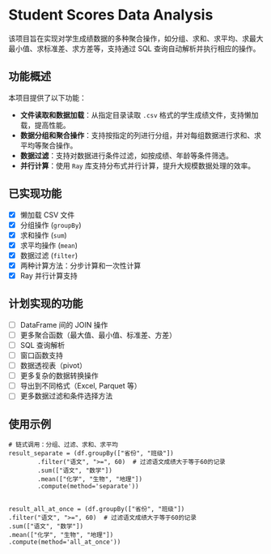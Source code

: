 # Student Scores Data Analysis

该项目旨在实现对学生成绩数据的多种聚合操作，如分组、求和、求平均、求最大最小值、求标准差、求方差等，支持通过 SQL
查询自动解析并执行相应的操作。

## 功能概述

本项目提供了以下功能：

- **文件读取和数据加载**：从指定目录读取 `.csv` 格式的学生成绩文件，支持懒加载，提高性能。
- **数据分组和聚合操作**：支持按指定的列进行分组，并对每组数据进行求和、求平均等聚合操作。
- **数据过滤**：支持对数据进行条件过滤，如按成绩、年龄等条件筛选。
- **并行计算**：使用 `Ray` 库支持分布式并行计算，提升大规模数据处理的效率。

## 已实现功能

- [x] 懒加载 CSV 文件
- [x] 分组操作 (`groupBy`)
- [x] 求和操作 (`sum`)
- [x] 求平均操作 (`mean`)
- [x] 数据过滤 (`filter`)
- [x] 两种计算方法：分步计算和一次性计算
- [x] Ray 并行计算支持

## 计划实现的功能

- [ ] DataFrame 间的 JOIN 操作
- [ ] 更多聚合函数（最大值、最小值、标准差、方差）
- [ ] SQL 查询解析
- [ ] 窗口函数支持
- [ ] 数据透视表（pivot）
- [ ] 更多复杂的数据转换操作
- [ ] 导出到不同格式（Excel, Parquet 等）
- [ ] 更多数据过滤和条件选择方法

## 使用示例
    # 链式调用：分组、过滤、求和、求平均
    result_separate = (df.groupBy(["省份", "班级"])
            .filter("语文", ">=", 60)  # 过滤语文成绩大于等于60的记录
            .sum(["语文", "数学"])
            .mean(["化学", "生物", "地理"])
            .compute(method='separate'))


    result_all_at_once = (df.groupBy(["省份", "班级"])
    .filter("语文", ">=", 60)  # 过滤语文成绩大于等于60的记录
    .sum(["语文", "数学"])
    .mean(["化学", "生物", "地理"])
    .compute(method='all_at_once'))
        